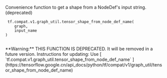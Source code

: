 Convenience function to get a shape from a NodeDef's input string. (deprecated)



```
 tf.compat.v1.graph_util.tensor_shape_from_node_def_name(
    graph,
    input_name
)
 
```


<aside class="warning">**Warning:**  THIS FUNCTION IS DEPRECATED. It will be removed in a future version.
Instructions for updating:
Use [ `tf.compat.v1.graph_util.tensor_shape_from_node_def_name` ](https://tensorflow.google.cn/api_docs/python/tf/compat/v1/graph_util/tensor_shape_from_node_def_name)</aside>
